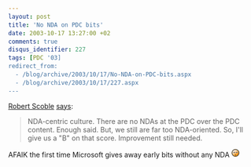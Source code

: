 ```yaml
---
layout: post
title: 'No NDA on PDC bits'
date: 2003-10-17 13:27:00 +02
comments: true
disqus_identifier: 227
tags: [PDC '03]
redirect_from:
  - /blog/archive/2003/10/17/No-NDA-on-PDC-bits.aspx
  - /blog/archive/2003/10/17/227.aspx
---
```


[Robert Scoble](http://radio.weblogs.com/0001011/) [says](http://radio.weblogs.com/0001011/2003/10/17.html#a5071):

> NDA-centric culture. There are no NDAs at the PDC over the PDC content. Enough said. But, we still are far too NDA-oriented. So, I'll give us a "B" on that score. Improvement still needed.

AFAIK the first time Microsoft gives away early bits without any NDA ![OMG](/files/archive/smiley_omg.gif)
